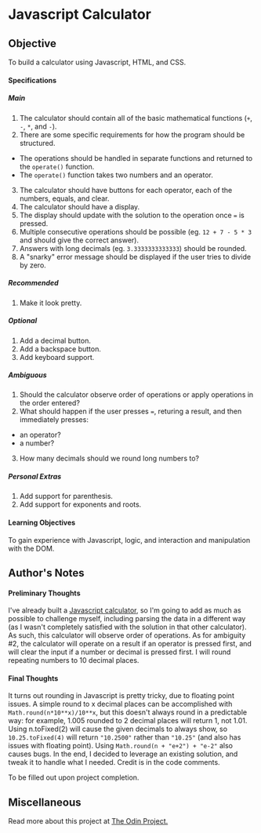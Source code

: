 # Javascript Calculator

## Objective

To build a calculator using Javascript, HTML, and CSS.

#### Specifications

##### Main

1. The calculator should contain all of the basic mathematical functions (`+`, `-`, `*`, and `-`).
2. There are some specific requirements for how the program should be structured.
* The operations should be handled in separate functions and returned to the `operate()` function.
* The `operate()` function takes two numbers and an operator.
3. The calculator should have buttons for each operator, each of the numbers, equals, and clear.
4. The calculator should have a display.
5. The display should update with the solution to the operation once `=` is pressed.
6. Multiple consecutive operations should be possible (eg. `12 + 7 - 5 * 3` and should give the correct answer).
7. Answers with long decimals (eg. `3.3333333333333`) should be rounded.
8. A "snarky" error message should be displayed if the user tries to divide by zero.

##### Recommended

1. Make it look pretty.

##### Optional

1. Add a decimal button.
2. Add a backspace button.
3. Add keyboard support.

##### Ambiguous

1. Should the calculator observe order of operations or apply operations in the order entered?
2. What should happen if the user presses `=`, returing a result, and then immediately presses:
 * an operator?
 * a number?
3. How many decimals should we round long numbers to?

##### Personal Extras

1. Add support for parenthesis.
2. Add support for exponents and roots.

#### Learning Objectives

To gain experience with Javascript, logic, and interaction and manipulation with the DOM.

## Author's Notes

#### Preliminary Thoughts

I've already built a [Javascript calculator](https://codepen.io/CTKShadow/pen/LBeGjL), so I'm going to add as much as possible to challenge myself, including parsing the data in a different way (as I wasn't completely satisfied with the solution in that other calculator). As such, this calculator will observe order of operations. As for ambiguity \#2, the calculator will operate on a result if an operator is pressed first, and will clear the input if a number or decimal is pressed first. I will round repeating numbers to 10 decimal places.

#### Final Thoughts

It turns out rounding in Javascript is pretty tricky, due to floating point issues. A simple round to x decimal places can be accomplished with `Math.round(n*10**x)/10**x`, but this doesn't always round in a predictable way: for example, 1.005 rounded to 2 decimal places will return 1, not 1.01. Using n.toFixed(2) will cause the given decimals to always show, so `10.25.toFixed(4)` will return `"10.2500"` rather than `"10.25"` (and also has issues with floating point). Using `Math.round(n + "e+2") + "e-2"` also causes bugs. In the end, I decided to leverage an existing solution, and tweak it to handle what I needed. Credit is in the code comments.
 
To be filled out upon project completion.

## Miscellaneous

Read more about this project at [The Odin Project.](https://www.theodinproject.com/courses/web-development-101/lessons/calculator)
